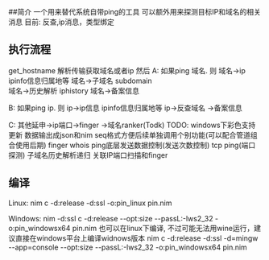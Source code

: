 
##简介
一个用来替代系统自带ping的工具
可以额外用来探测目标IP和域名的相关消息
目前: 反查,ip消息，类型绑定

## 执行流程
get_hostname 解析传输获取域名或者ip
然后
A: 如果ping 域名. 则
    域名->ip
            ipinfo信息归属地等
    域名->子域名
            subdomain   
    域名->历史解析
            iphistory
    域名->备案信息


B: 如果ping ip. 则
    ip->ip信息
            ipinfo信息归属地等
    ip->反查域名
            ->备案信息

C: 其他延申->ip端口->finger
            ->域名ranker(Todk)
TODO:
    windows下彩色支持更新
    数据输出成json和nim seq格式方便后续单独调用个别功能(可以配合管道组合使用后期)
    finger
    whois
    ping底层发送数据控制(发送次数控制)
    tcp ping(端口探测)
    子域名历史解析递归
    关联IP端口扫描和finger

## 编译
Linux: 
        nim c -d:release -d:ssl   -o:pin_linux pin.nim

Windows:
        nim -d:ssl c -d:release   --opt:size --passL:-lws2_32  -o:pin_windowsx64   pin.nim
        也可以在linux下编译, 不过可能无法用wine运行，建议直接在windows平台上编译widnows版本
        nim c -d:release  -d:ssl -d=mingw --app=console  --opt:size --passL:-lws2_32   -o:pin_windowsx64 pin.nim


